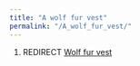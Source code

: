 ```yaml
---
title: "A wolf fur vest"
permalink: "/A_wolf_fur_vest/"
---
```


1.  REDIRECT [Wolf fur vest](Wolf_fur_vest "wikilink")